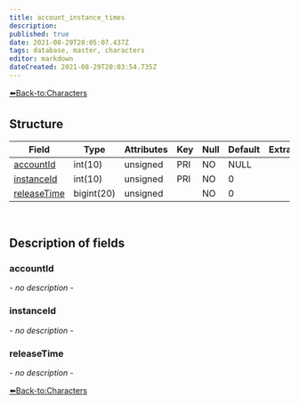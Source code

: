 ```yaml
---
title: account_instance_times
description: 
published: true
date: 2021-08-29T20:05:07.437Z
tags: database, master, characters
editor: markdown
dateCreated: 2021-08-29T20:03:54.735Z
---
```


[:arrow_left:Back-to:Characters](/database/master/characters/home)

## Structure

| Field | Type | Attributes | Key | Null | Default | Extra | Comment |
| --- | --- | --- | --- | --- | --- | --- | --- |
| [accountId](#accountId) | int(10) | unsigned | PRI | NO | NULL |  |  |
| [instanceId](#instanceId) | int(10) | unsigned | PRI | NO | 0 |  |  |
| [releaseTime](#releaseTime) | bigint(20) | unsigned |  | NO | 0 |  |  |
&nbsp;
## Description of fields

### accountId
*- no description -*
&nbsp;

### instanceId
*- no description -*
&nbsp;

### releaseTime
*- no description -*
&nbsp;

[:arrow_left:Back-to:Characters](/database/master/characters/home)

